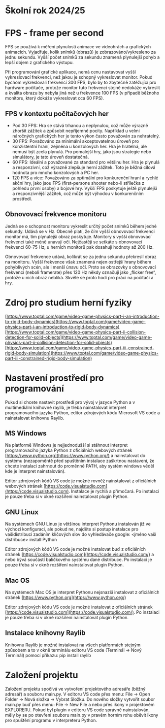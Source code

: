 # Školní rok 2024/25

# FPS - frame per second
FPS se používá k měření plynulosti animace ve videohrách a grafických animacích. Vyjadřuje, kolik snímků (obrazů) je zobrazováno/vykresleno za jednu sekundu. Vyšší počet snímků za sekundu znamená plynulejší pohyb a lepší dojem z grafického výstupu. 

Při programování grafické aplikace, nemá cenu nastavovat vyšší vykreslovací frekvenci, než jakou je schopný vykreslovat monitor. Pokud bychom vykreslovali frekvencí 300 FPS, bylo by to zbytečně zatěžující pro hardware počítače, protože monitor tuto frekvenci stejně nedokáže vykreslit a kvalita obrazu by nebyla jiná než u frekvence 100 FPS (v případě běžnoho monitoru, který dokáže vykreslovat cca 60 FPS).

## FPS v kontextu počítačových her
* Pod 30 FPS: Hra se stává trhanou a neplynulou, což může výrazně zhoršit zážitek a způsobit nepříjemné pocity. Například u velmi náročných grafických her je tento výkon často považován za nehratelný.
* 30 FPS: Považováno za minimální akceptovatelnou úroveň pro konzistentní hraní, zejména u konzolových her. Hra je hratelná, ale nemusí být zcela plynulá. Pro pomalejší hry, jako jsou strategie nebo simulátory, je tato úroveň dostatečná.
* 60 FPS: Ideální a považované za standard pro většinu her. Hra je plynulá a responzivní, což výrazně zlepšuje herní zážitek. Toto je běžná cílová hodnota pro mnoho konzolových a PC her.
* 120 FPS a více: Považováno za optimální pro konkurenční hraní a rychlé akční hry, jako jsou FPS (first-persone shooter nebo-li střílečka z pohledu první osoby) a bojové hry. Vyšší FPS poskytuje ještě plynulejší a responzivnější zážitek, což může být výhodou v konkurenčním prostředí.

## Obnovovací frekvence monitoru
Jedná se o schopnost monitoru vykreslit určitý počet snímků během jedné sekundy. Udává se v Hz. Obecně platí, že čím vyšší obnovovací frekvenci monitor má, tím plynulejší obraz poskytuje. Monitory s vyšší obnovovací frekvencí také méně unavují oči. Nejčastěji se setkáte s obnovovací frekvencí 60-75 Hz, u herních monitorů pak dosahují hodnoty až 200 Hz.

Obnovovací frekvence udává, kolikrát se za jednu sekundu překreslí obraz na monitoru. Vyšší frekvence však znamená nejen ostřejší hrany během pohyblivých scén, ale i menší únavu očí. Proto se obrazovky s obnovovací frekvencí (neboli framerate) přes 120 Hz někdy označují jako „flicker free“, protože u nich obraz nebliká. Skvěle se proto hodí pro práci na počítači a hry.

# Zdroj pro studium herní fyziky
[https://www.toptal.com/game/video-game-physics-part-i-an-introduction-to-rigid-body-dynamics](https://www.toptal.com/game/video-game-physics-part-i-an-introduction-to-rigid-body-dynamics)
[https://www.toptal.com/game/video-game-physics-part-ii-collision-detection-for-solid-objects](https://www.toptal.com/game/video-game-physics-part-ii-collision-detection-for-solid-objects)
[https://www.toptal.com/game/video-game-physics-part-iii-constrained-rigid-body-simulation](https://www.toptal.com/game/video-game-physics-part-iii-constrained-rigid-body-simulation)


# Nastavení prostředí pro programování
Pukud si chcete nastavit prostředí pro vývoj v jazyce Python a v multimediální knihovně raylib, je třeba nainstalovat interpret programovacího jazyka Python, editor zdrojových kódu Microsoft VS code a nainstalovat knihovnu Raylib.
## MS Windows
Na platformě Windows je nejjednodušší si stáhnout interpret programovacího jazyka Python z oficiálních webových stránek [https://www.python.org](https://www.python.org/) a nainstalovat do systému (nezapoměntě před spuštěním instalace zaškrtnou nastavení, že chcete instalaci zahrnout do proměnné PATH, aby systém windows věděl kde je interpret nainstalován).

Editor zdrojových kódů VS code je možné rovněž nainstalovat z oficiálních webových stránek [https://code.visualstudio.com](https://code.visualstudio.com). Instalace je rychlá a přímočará. Po instalaci je pouze třeba si v okně rozšíření nainstalovat plugin Python. 

## GNU Linux 
Na systémech GNU Linux je většinou interpret Pythonu instalován již ve výchozí konfiguraci, ale pokud ne, najděte si postup instalace pro vašidistribuci zadáním klíčových slov do vyhledávače google: <jméno vaší distribuce> install Python

Editor zdrojových kódů VS code je možné instalovat buď z oficiálních stránek [https://code.visualstudio.com](https://code.visualstudio.com/) a nebo bývá součástí balíčkového systému dané distribuce. Po instalaci je pouze třeba si v okně rozšíření nainstalovat plugin Python. 

## Mac OS
Na systémech Mac OS je interpret Pythonu nejsnazší instalovat z oficiálních stránek [https://www.python.org](https://www.python.org/)

Editor zdrojových kódu VS code je možné instalovat z oficiálních stránek [https://code.visualstudio.com](https://code.visualstudio.com/). Po instalaci je pouze třeba si v okně rozšíření nainstalovat plugin Python. 

## Instalace knihovny Raylib
Knihovnu Raylib je možné instalovat na všech platformách stejným způsobem a to v okně terminálu editoru VS code (Terminál -> Nový Terminál) pomocí příkazu: pip install raylib

# Založení projektu
Založení projektu spočívá ve vytvoření projektového adresáře (běžný adresář) a souboru main.py. V editoru VS code přes menu: File -> Open Folder -> Nová složka -> Vybrat Složku.
Do nového složky vytvořit soubor main.py buď přes menu: File -> New File a nebo přes ikony v projektovém EXPLORERU. Pokud byl plugin v editoru VS code správně nainstalován, měly by se po otevření souboru main.py v pravém horním rohu oběvit ikony pro spuštění programu v interpreteru Python.



